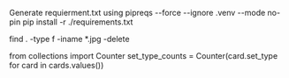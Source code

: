 Generate requierment.txt using pipreqs --force --ignore .venv --mode no-pin
pip install -r ./requirements.txt
<!-- bash -->
find . -type f -iname \*.jpg -delete


<!-- python  -->
from collections import Counter
set_type_counts = Counter(card.set_type for card in cards.values())